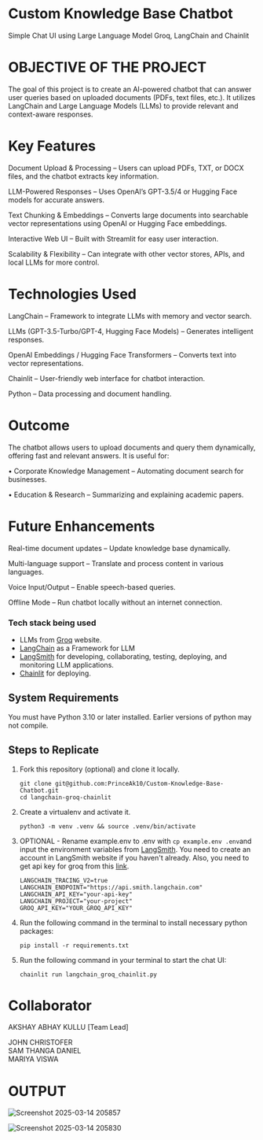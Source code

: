 # Custom Knowledge Base Chatbot
Simple Chat UI using Large Language Model Groq, LangChain and Chainlit

# OBJECTIVE OF THE PROJECT

The goal of this project is to create an AI-powered chatbot that can answer user
queries based on uploaded documents (PDFs, text files, etc.). It utilizes LangChain
and Large Language Models (LLMs) to provide relevant and context-aware responses.

# Key Features
Document Upload & Processing – Users can upload PDFs, TXT, or DOCX files, and
the chatbot extracts key information.

LLM-Powered Responses – Uses OpenAI’s GPT-3.5/4 or Hugging Face models for
accurate answers.

Text Chunking & Embeddings – Converts large documents into searchable vector
representations using OpenAI or Hugging Face embeddings.

Interactive Web UI – Built with Streamlit for easy user interaction.

Scalability & Flexibility – Can integrate with other vector stores, APIs, and local
LLMs for more control.
 
# Technologies Used
 LangChain – Framework to integrate LLMs with memory and vector search.
 
 LLMs (GPT-3.5-Turbo/GPT-4, Hugging Face Models) – Generates intelligent
 responses.
 
 OpenAI Embeddings / Hugging Face Transformers – Converts text into vector
 representations.
 
 Chainlit – User-friendly web interface for chatbot interaction.
 
 Python – Data processing and document handling.
 
 # Outcome
 The chatbot allows users to upload documents and query them dynamically, offering
 fast and relevant answers. It is useful for:
 
• Corporate Knowledge Management – Automating document search for
  businesses.
  
• Education & Research – Summarizing and explaining academic papers.

  # Future Enhancements
  Real-time document updates – Update knowledge base dynamically.
  
  Multi-language support – Translate and process content in various languages.
  
  Voice Input/Output – Enable speech-based queries.
  
  Offline Mode – Run chatbot locally without an internet connection.

### Tech stack being used
- LLMs from [Groq](https://groq.com/) website.
- [LangChain](https://www.langchain.com/) as a Framework for LLM
- [LangSmith](https://smith.langchain.com/) for developing, collaborating, testing, deploying, and monitoring LLM applications.
- [Chainlit](https://docs.chainlit.io/langchain) for deploying.

## System Requirements

You must have Python 3.10 or later installed. Earlier versions of python may not compile.

## Steps to Replicate 

1. Fork this repository (optional) and clone it locally.
   ```
   git clone git@github.com:PrinceAk10/Custom-Knowledge-Base-Chatbot.git
   cd langchain-groq-chainlit
   ```

2. Create a virtualenv and activate it.
   ```
   python3 -m venv .venv && source .venv/bin/activate
   ```

3. OPTIONAL - Rename example.env to .env with `cp example.env .env`and input the environment variables from [LangSmith](https://smith.langchain.com/). You need to create an account in LangSmith website if you haven't already. Also, you need to get api key for groq from this [link](https://console.groq.com/keys).
   ``` 
   LANGCHAIN_TRACING_V2=true
   LANGCHAIN_ENDPOINT="https://api.smith.langchain.com"
   LANGCHAIN_API_KEY="your-api-key"
   LANGCHAIN_PROJECT="your-project"
   GROQ_API_KEY="YOUR_GROQ_API_KEY"
   ```

4. Run the following command in the terminal to install necessary python packages:
   ```
   pip install -r requirements.txt
   ```

5. Run the following command in your terminal to start the chat UI:
   ```
   chainlit run langchain_groq_chainlit.py
   ```
# Collaborator

AKSHAY ABHAY KULLU [Team Lead]

JOHN CHRISTOFER\
SAM THANGA DANIEL\
MARIYA VISWA

# OUTPUT

![Screenshot 2025-03-14 205857](https://github.com/user-attachments/assets/e64815ff-acfc-4913-aa7a-dd7df1bbb205)

![Screenshot 2025-03-14 205830](https://github.com/user-attachments/assets/fa3ffa79-d5bc-4e75-a575-cbe7e83d5996)

